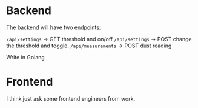 # Backend 

The backend will have two endpoints: 

`/api/settings` -> GET threshold and on/off 
`/api/settings` -> POST change the threshold and toggle.
`/api/measurements` -> POST dust reading

Write in Golang


# Frontend 

I think just ask some frontend engineers from work. 